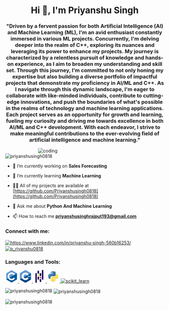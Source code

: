 <h1 align="center">Hi 👋, I'm Priyanshu Singh</h1>
<h3 align="center">"Driven by a fervent passion for both Artificial Intelligence (AI) and Machine Learning (ML), I'm an avid enthusiast constantly immersed in various ML projects. Concurrently, I'm delving deeper into the realm of C++, exploring its nuances and leveraging its power to enhance my projects. My journey is characterized by a relentless pursuit of knowledge and hands-on experience, as I aim to broaden my understanding and skill set. Through this journey, I'm committed to not only honing my expertise but also building a diverse portfolio of impactful projects that demonstrate my proficiency in AI/ML and C++. As I navigate through this dynamic landscape, I'm eager to collaborate with like-minded individuals, contribute to cutting-edge innovations, and push the boundaries of what's possible in the realms of technology and machine learning applications. Each project serves as an opportunity for growth and learning, fueling my curiosity and driving me towards excellence in both AI/ML and C++ development. With each endeavor, I strive to make meaningful contributions to the ever-evolving field of artificial intelligence and machine learning."</h3>

<img align="right" alt="coding" width="400" src="https://www.google.com/url?sa=i&url=https%3A%2F%2Fgithub.com%2Frudrabarad%2FGifs&psig=AOvVaw0djcKq75ALXh37jNBbKNtp&ust=1712247034811000&source=images&cd=vfe&opi=89978449&ved=0CBEQjRxqFwoTCKDY68m3poUDFQAAAAAdAAAAABAw">


<p align="left"> <img src="https://komarev.com/ghpvc/?username=priyanshusingh0818&label=Profile%20views&color=0e75b6&style=flat" alt="priyanshusingh0818" /> </p>

- 🔭 I’m currently working on **Sales Forecasting**

- 🌱 I’m currently learning **Machine Learning**

- 👨‍💻 All of my projects are available at [https://github.com/Priyanshusingh0818](https://github.com/Priyanshusingh0818)

- 💬 Ask me about **Python And Machine Learning**

- 📫 How to reach me **priyanshusinghrajput193@gmail.com**

<h3 align="left">Connect with me:</h3>
<p align="left">
<a href="https://linkedin.com/in/https://www.linkedin.com/in/priyanshu-singh-560b16253/" target="blank"><img align="center" src="https://raw.githubusercontent.com/rahuldkjain/github-profile-readme-generator/master/src/images/icons/Social/linked-in-alt.svg" alt="https://www.linkedin.com/in/priyanshu-singh-560b16253/" height="30" width="40" /></a>
<a href="https://instagram.com/p_riyanshu0818" target="blank"><img align="center" src="https://raw.githubusercontent.com/rahuldkjain/github-profile-readme-generator/master/src/images/icons/Social/instagram.svg" alt="p_riyanshu0818" height="30" width="40" /></a>
</p>

<h3 align="left">Languages and Tools:</h3>
<p align="left"> <a href="https://www.cprogramming.com/" target="_blank" rel="noreferrer"> <img src="https://raw.githubusercontent.com/devicons/devicon/master/icons/c/c-original.svg" alt="c" width="40" height="40"/> </a> <a href="https://www.w3schools.com/cpp/" target="_blank" rel="noreferrer"> <img src="https://raw.githubusercontent.com/devicons/devicon/master/icons/cplusplus/cplusplus-original.svg" alt="cplusplus" width="40" height="40"/> </a> <a href="https://pandas.pydata.org/" target="_blank" rel="noreferrer"> <img src="https://raw.githubusercontent.com/devicons/devicon/2ae2a900d2f041da66e950e4d48052658d850630/icons/pandas/pandas-original.svg" alt="pandas" width="40" height="40"/> </a> <a href="https://www.python.org" target="_blank" rel="noreferrer"> <img src="https://raw.githubusercontent.com/devicons/devicon/master/icons/python/python-original.svg" alt="python" width="40" height="40"/> </a> <a href="https://scikit-learn.org/" target="_blank" rel="noreferrer"> <img src="https://upload.wikimedia.org/wikipedia/commons/0/05/Scikit_learn_logo_small.svg" alt="scikit_learn" width="40" height="40"/> </a> </p>

<p><img align="left" src="https://github-readme-stats.vercel.app/api/top-langs?username=priyanshusingh0818&show_icons=true&locale=en&layout=compact" alt="priyanshusingh0818" /></p>

<p>&nbsp;<img align="center" src="https://github-readme-stats.vercel.app/api?username=priyanshusingh0818&show_icons=true&locale=en" alt="priyanshusingh0818" /></p>

<p><img align="center" src="https://github-readme-streak-stats.herokuapp.com/?user=priyanshusingh0818&" alt="priyanshusingh0818" /></p>
